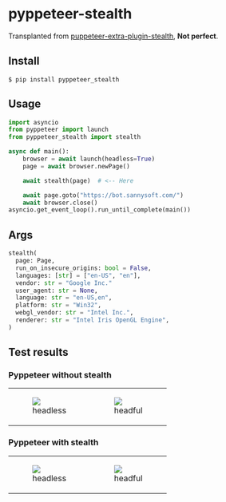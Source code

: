 # pyppeteer-stealth

Transplanted from [puppeteer-extra-plugin-stealth](https://github.com/berstend/puppeteer-extra/tree/master/packages/puppeteer-extra-plugin-stealth), **Not perfect**.

## Install

```
$ pip install pyppeteer_stealth
```

## Usage

```python
import asyncio
from pyppeteer import launch
from pyppeteer_stealth import stealth

async def main():
    browser = await launch(headless=True)
    page = await browser.newPage()

    await stealth(page)  # <-- Here

    await page.goto("https://bot.sannysoft.com/")
    await browser.close()
asyncio.get_event_loop().run_until_complete(main())
```

## Args

```python
stealth(
  page: Page,
  run_on_insecure_origins: bool = False,
  languages: [str] = ["en-US", "en"],
  vendor: str = "Google Inc."
  user_agent: str = None,
  language: str = "en-US,en",
  platform: str = "Win32",
  webgl_vendor: str = "Intel Inc.",
  renderer: str = "Intel Iris OpenGL Engine",
)
```

## Test results

### Pyppeteer without stealth

<table class="image">
<tr>
  <td><figure class="image"><a href="https://github.com/MeiK2333/pyppeteer_stealth/blob/master/headless_without_stealth.png"><img src="https://github.com/MeiK2333/pyppeteer_stealth/blob/master/headless_without_stealth.png"></a><figcaption>headless</figcaption></figure></td>
  <td><figure class="image"><a href="https://github.com/MeiK2333/pyppeteer_stealth/blob/master/headful_without_stealth.png"><img src="https://github.com/MeiK2333/pyppeteer_stealth/blob/master/headful_without_stealth.png"></a><figcaption>headful</figcaption></figure></td>
</tr>
</table>

### Pyppeteer with stealth

<table class="image">
<tr>
  <td><figure class="image"><a href="https://github.com/MeiK2333/pyppeteer_stealth/blob/master/headless_with_stealth.png"><img src="https://github.com/MeiK2333/pyppeteer_stealth/blob/master/headless_with_stealth.png"></a><figcaption>headless</figcaption></figure></td>
  <td><figure class="image"><a href="https://github.com/MeiK2333/pyppeteer_stealth/blob/master/headful_with_stealth.png"><img src="https://github.com/MeiK2333/pyppeteer_stealth/blob/master/headful_with_stealth.png"></a><figcaption>headful</figcaption></figure></td>
</tr>
</table>
